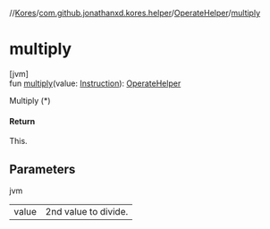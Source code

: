 //[Kores](../../../index.md)/[com.github.jonathanxd.kores.helper](../index.md)/[OperateHelper](index.md)/[multiply](multiply.md)

# multiply

[jvm]\
fun [multiply](multiply.md)(value: [Instruction](../../com.github.jonathanxd.kores/-instruction/index.md)): [OperateHelper](index.md)

Multiply (*)

#### Return

This.

## Parameters

jvm

| | |
|---|---|
| value | 2nd value to divide. |
